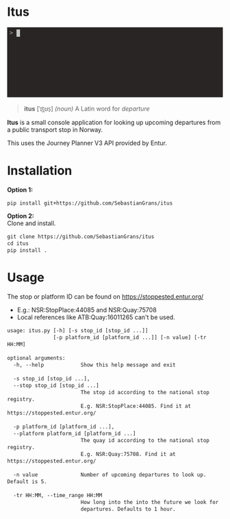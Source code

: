 # Itus 
![](imgs/examplelarge.gif)
>**itus** [ˈɪt̪ʊs̠]
>*(noun)* A Latin word for *departure*

**Itus** is a small console application for looking up upcoming departures from a public transport stop in Norway.

This uses the Journey Planner V3 API provided by Entur.

# Installation

**Option 1:**  
```
pip install git+https://github.com/SebastianGrans/itus
```

**Option 2:**  
Clone and install. 
```
git clone https://github.com/SebastianGrans/itus
cd itus
pip install .
```


# Usage 

The stop or platform ID can be found on https://stoppested.entur.org/
   * E.g.: NSR:StopPlace:44085 and NSR:Quay:75708
   * Local references like ATB:Quay:16011265 can't be used. 

```
usage: itus.py [-h] [-s stop_id [stop_id ...]]
               [-p platform_id [platform_id ...]] [-n value] [-tr HH:MM]

optional arguments:
  -h, --help            Show this help message and exit

  -s stop_id [stop_id ...], 
  --stop stop_id [stop_id ...]
                        The stop id according to the national stop registry.
                        E.g. NSR:StopPlace:44085. Find it at https://stoppested.entur.org/

  -p platform_id [platform_id ...], 
  --platform platform_id [platform_id ...]
                        The quay id according to the national stop registry.
                        E.g. NSR:Quay:75708. Find it at https://stoppested.entur.org/

  -n value              Number of upcoming departures to look up. Default is 5.

  -tr HH:MM, --time_range HH:MM
                        How long into the into the future we look for
                        departures. Defaults to 1 hour.
```


